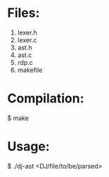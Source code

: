 Files:
======
1. lexer.h
2. lexer.c
3. ast.h
4. ast.c
5. rdp.c
6. makefile

Compilation:
============
$ make

Usage:
======
$ ./dj-ast <DJ/file/to/be/parsed>



